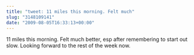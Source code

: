 ```yaml
---
title: "tweet: 11 miles this morning. Felt much"
slug: "3148109141"
date: "2009-08-05T16:33:13+00:00"
---
```

11 miles this morning. Felt much better, esp after remembering to start out slow. Looking forward to the rest of the week now.